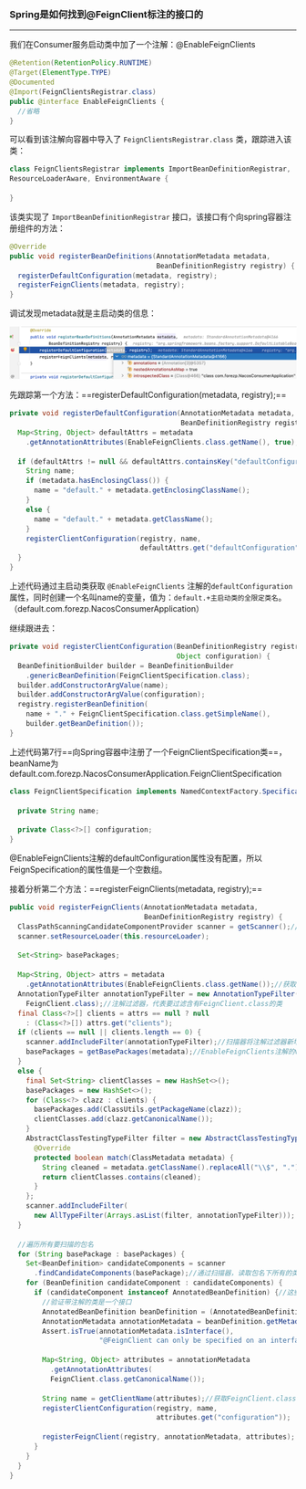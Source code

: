 ### Spring是如何找到@FeignClient标注的接口的

---

我们在Consumer服务启动类中加了一个注解：@EnableFeignClients

```java
@Retention(RetentionPolicy.RUNTIME)
@Target(ElementType.TYPE)
@Documented
@Import(FeignClientsRegistrar.class)
public @interface EnableFeignClients {
  //省略
}
```

可以看到该注解向容器中导入了 `FeignClientsRegistrar.class` 类，跟踪进入该类：

```java
class FeignClientsRegistrar implements ImportBeanDefinitionRegistrar,
ResourceLoaderAware, EnvironmentAware {

}
```

该类实现了 `ImportBeanDefinitionRegistrar` 接口，该接口有个向spring容器注册组件的方法：

```java
@Override
public void registerBeanDefinitions(AnnotationMetadata metadata,
                                    BeanDefinitionRegistry registry) {
  registerDefaultConfiguration(metadata, registry);
  registerFeignClients(metadata, registry);
}
```

调试发现metadata就是主启动类的信息：

![image-20220608094451246](OpenFeign%E6%BA%90%E7%A0%81%E8%A7%A3%E6%9E%90.assets/image-20220608094451246.png)

先跟踪第一个方法：==registerDefaultConfiguration(metadata, registry);==

```java
private void registerDefaultConfiguration(AnnotationMetadata metadata,
                                          BeanDefinitionRegistry registry) {
  Map<String, Object> defaultAttrs = metadata
    .getAnnotationAttributes(EnableFeignClients.class.getName(), true);

  if (defaultAttrs != null && defaultAttrs.containsKey("defaultConfiguration")) {
    String name;
    if (metadata.hasEnclosingClass()) {
      name = "default." + metadata.getEnclosingClassName();
    }
    else {
      name = "default." + metadata.getClassName();
    }
    registerClientConfiguration(registry, name,
                                defaultAttrs.get("defaultConfiguration"));
  }
}
```

上述代码通过主启动类获取 `@EnableFeignClients` 注解的`defaultConfiguration`属性，同时创建一个名叫name的变量，值为：`default.+主启动类的全限定类名`。（default.com.forezp.NacosConsumerApplication）

继续跟进去：

```java
private void registerClientConfiguration(BeanDefinitionRegistry registry, Object name,
                                         Object configuration) {
  BeanDefinitionBuilder builder = BeanDefinitionBuilder
    .genericBeanDefinition(FeignClientSpecification.class);
  builder.addConstructorArgValue(name);
  builder.addConstructorArgValue(configuration);
  registry.registerBeanDefinition(
    name + "." + FeignClientSpecification.class.getSimpleName(),
    builder.getBeanDefinition());
}
```

上述代码第7行==向Spring容器中注册了一个FeignClientSpecification类==，beanName为default.com.forezp.NacosConsumerApplication.FeignClientSpecification

```java
class FeignClientSpecification implements NamedContextFactory.Specification {

  private String name;

  private Class<?>[] configuration;
}
```

@EnableFeignClients注解的defaultConfiguration属性没有配置，所以FeignSpecification的属性值是一个空数组。

接着分析第二个方法：==registerFeignClients(metadata, registry);==

```java
public void registerFeignClients(AnnotationMetadata metadata,
                                 BeanDefinitionRegistry registry) {
  ClassPathScanningCandidateComponentProvider scanner = getScanner();//创建一个扫描器
  scanner.setResourceLoader(this.resourceLoader);

  Set<String> basePackages;

  Map<String, Object> attrs = metadata
    .getAnnotationAttributes(EnableFeignClients.class.getName());//获取EnableFeignClients注解的元素据，因为该注解包含要扫描的路径
  AnnotationTypeFilter annotationTypeFilter = new AnnotationTypeFilter(
    FeignClient.class);//注解过滤器，代表要过滤含有FeignClient.class的类
  final Class<?>[] clients = attrs == null ? null
    : (Class<?>[]) attrs.get("clients");
  if (clients == null || clients.length == 0) {
    scanner.addIncludeFilter(annotationTypeFilter);//扫描器将注解过滤器新增进来了，这个是重点
    basePackages = getBasePackages(metadata);//EnableFeignClients注解的value，basePackages，basePackageClasses属性有值，就扫描这些配置的包名，如果没设置就扫描主启动类的包名，此处配置了"com/forezp/client"，所以这里就扫描com/forezp/client
  }
  else {
    final Set<String> clientClasses = new HashSet<>();
    basePackages = new HashSet<>();
    for (Class<?> clazz : clients) {
      basePackages.add(ClassUtils.getPackageName(clazz));
      clientClasses.add(clazz.getCanonicalName());
    }
    AbstractClassTestingTypeFilter filter = new AbstractClassTestingTypeFilter() {
      @Override
      protected boolean match(ClassMetadata metadata) {
        String cleaned = metadata.getClassName().replaceAll("\\$", ".");
        return clientClasses.contains(cleaned);
      }
    };
    scanner.addIncludeFilter(
      new AllTypeFilter(Arrays.asList(filter, annotationTypeFilter)));
  }

  //遍历所有要扫描的包名
  for (String basePackage : basePackages) {
    Set<BeanDefinition> candidateComponents = scanner
      .findCandidateComponents(basePackage);//通过扫描器，读取包名下所有的类，然后看看哪些是有FeignClient.class注解的，将这些类转成beanDefinition对象
    for (BeanDefinition candidateComponent : candidateComponents) {
      if (candidateComponent instanceof AnnotatedBeanDefinition) {//这些BeanDefinition 都含有FeignClient.class注解
        //验证带注解的类是一个接口
        AnnotatedBeanDefinition beanDefinition = (AnnotatedBeanDefinition) candidateComponent;
        AnnotationMetadata annotationMetadata = beanDefinition.getMetadata();
        Assert.isTrue(annotationMetadata.isInterface(),
                      "@FeignClient can only be specified on an interface");

        Map<String, Object> attributes = annotationMetadata
          .getAnnotationAttributes(
          FeignClient.class.getCanonicalName());

        String name = getClientName(attributes);//获取FeignClient.class的name值，我这里配置的是@FeignClient(name ="nacos-provider" )，nacos-provider
        registerClientConfiguration(registry, name,
                                    attributes.get("configuration"));

        registerFeignClient(registry, annotationMetadata, attributes);
      }
    }
  }
}
```













































